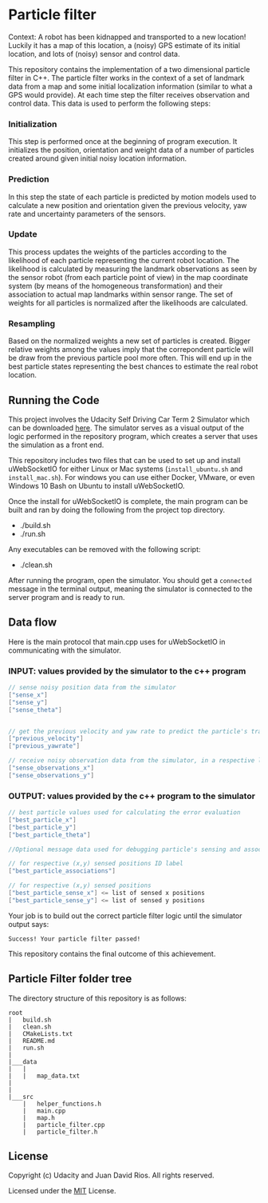 # Particle filter

Context: A robot has been kidnapped and transported to a new location! Luckily it has a map of this location, a (noisy) GPS estimate of its initial location, and lots of (noisy) sensor and control data.

This repository contains the implementation of a two dimensional particle filter in C++. The particle filter works in the context of a set of landmark data from a map and some initial localization information (similar to what a GPS would provide). At each time step the filter receives observation and control data. This data is used to perform the following steps:

### Initialization

This step is performed once at the beginning of program execution. It initializes the position, orientation and weight data of a number of particles created around given initial noisy location information.

### Prediction

In this step the state of each particle is predicted by motion models used to calculate a new position and orientation given the previous velocity, yaw rate and uncertainty parameters of the sensors.

### Update

This process updates the weights of the particles according to the likelihood of each particle representing the current robot location. The likelihood is calculated by measuring the landmark observations as seen by the sensor robot (from each particle point of view) in the map coordinate system (by means of the homogeneous transformation) and their association to actual map landmarks within sensor range. The set of weights for all particles is normalized after the likelihoods are calculated. 

### Resampling

Based on the normalized weights a new set of particles is created. Bigger relative weights among the values imply that the correpondent particle will be draw from the previous particle pool more often. This will end up in the best particle states representing the best chances to estimate the real robot location. 

## Running the Code

This project involves the Udacity Self Driving Car  Term 2 Simulator which can be downloaded [here](https://github.com/udacity/self-driving-car-sim/releases). The simulator serves as a visual output of the logic performed in the repository program, which creates a server that uses the simulation as a front end. 

This repository includes two files that can be used to set up and install uWebSocketIO for either Linux or Mac systems (`install_ubuntu.sh` and `install_mac.sh`). For windows you can use either Docker, VMware, or even Windows 10 Bash on Ubuntu to install uWebSocketIO.

Once the install for uWebSocketIO is complete, the main program can be built and ran by doing the following from the project top directory.

- ./build.sh
- ./run.sh
 
 Any executables can be removed with the following script:

 - ./clean.sh

After running the program, open the simulator. You should get a `connected` message in the terminal output, meaning the simulator is connected to the server program and is ready to run. 

## Data flow 

Here is the main protocol that main.cpp uses for uWebSocketIO in communicating with the simulator.

### INPUT: values provided by the simulator to the c++ program

```C++
// sense noisy position data from the simulator
["sense_x"]
["sense_y"]
["sense_theta"]


// get the previous velocity and yaw rate to predict the particle's transitioned state
["previous_velocity"]
["previous_yawrate"]

// receive noisy observation data from the simulator, in a respective list of x/y values
["sense_observations_x"]
["sense_observations_y"]
```

### OUTPUT: values provided by the c++ program to the simulator

```C++
// best particle values used for calculating the error evaluation
["best_particle_x"]
["best_particle_y"]
["best_particle_theta"]

//Optional message data used for debugging particle's sensing and associations

// for respective (x,y) sensed positions ID label
["best_particle_associations"]

// for respective (x,y) sensed positions
["best_particle_sense_x"] <= list of sensed x positions
["best_particle_sense_y"] <= list of sensed y positions
```

Your job is to build out the correct particle filter logic until the simulator output says:

```
Success! Your particle filter passed!
```

This repository contains the final outcome of this achievement. 

## Particle Filter folder tree

The directory structure of this repository is as follows:

```
root
|   build.sh
|   clean.sh
|   CMakeLists.txt
|   README.md
|   run.sh
|
|___data
|   |   
|   |   map_data.txt
|   
|   
|___src
    |   helper_functions.h
    |   main.cpp
    |   map.h
    |   particle_filter.cpp
    |   particle_filter.h
```

## License

Copyright (c) Udacity and Juan David Rios. All rights reserved.

Licensed under the [MIT](https://github.com/juandarr/particle-filter/blob/master/LICENSE) License.

